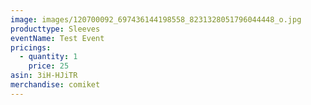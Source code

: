 ```yaml
---
image: images/120700092_697436144198558_8231328051796044448_o.jpg
producttype: Sleeves
eventName: Test Event
pricings:
  - quantity: 1
    price: 25
asin: 3iH-HJiTR
merchandise: comiket
---
```


